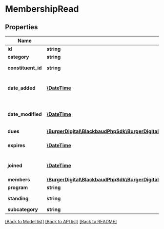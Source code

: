# MembershipRead

## Properties
Name | Type | Description | Notes
------------ | ------------- | ------------- | -------------
**id** | **string** | The immutable system record ID of the membership. | [optional] 
**category** | **string** | The membership category. | [optional] 
**constituent_id** | **string** | The immutable system record ID of the constituent associated with the membership. | [optional] 
**date_added** | [**\DateTime**](\DateTime.md) | The date when the membership was created. Includes an offset from UTC in &lt;a href&#x3D;\&quot;https://tools.ietf.org/html/rfc3339\&quot;&gt;ISO-8601 format: &lt;/a&gt;&lt;i&gt;1969-11-21T10:29:43-04:00&lt;/i&gt;. | [optional] 
**date_modified** | [**\DateTime**](\DateTime.md) | The date when the membership was last modified. Includes an offset from UTC in &lt;a href&#x3D;\&quot;https://tools.ietf.org/html/rfc3339\&quot;&gt;ISO-8601 format: &lt;/a&gt;&lt;i&gt;1969-11-21T10:29:43-04:00&lt;/i&gt;. | [optional] 
**dues** | [**\BurgerDigital\BlackbaudPhpSdk\BurgerDigital\BlackbaudPhpSdk\Models\Currency**](Currency.md) |  | [optional] 
**expires** | [**\DateTime**](\DateTime.md) | The date when the membership expires. Uses &lt;a href&#x3D;\&quot;https://tools.ietf.org/html/rfc3339\&quot;&gt;ISO-8601 format: &lt;/a&gt;&lt;i&gt;1969-11-21T10:29:43&lt;/i&gt;. | [optional] 
**joined** | [**\DateTime**](\DateTime.md) | The date when the membership becomes active. Uses &lt;a href&#x3D;\&quot;https://tools.ietf.org/html/rfc3339\&quot;&gt;ISO-8601 format: &lt;/a&gt;&lt;i&gt;1969-11-21T10:29:43&lt;/i&gt;. | [optional] 
**members** | [**\BurgerDigital\BlackbaudPhpSdk\BurgerDigital\BlackbaudPhpSdk\Models\MembershipMemberRead[]**](MembershipMemberRead.md) | The set of members who belong to the membership. | [optional] 
**program** | **string** | The membership program. | [optional] 
**standing** | **string** | The membership status. Available values are &lt;i&gt;New&lt;/i&gt;, &lt;i&gt;Active&lt;/i&gt;, &lt;i&gt;Lapsed&lt;/i&gt;, and &lt;i&gt;Dropped&lt;/i&gt;. | [optional] 
**subcategory** | **string** | The membership subcategory. | [optional] 

[[Back to Model list]](../../README.md#documentation-for-models) [[Back to API list]](../../README.md#documentation-for-api-endpoints) [[Back to README]](../../README.md)

